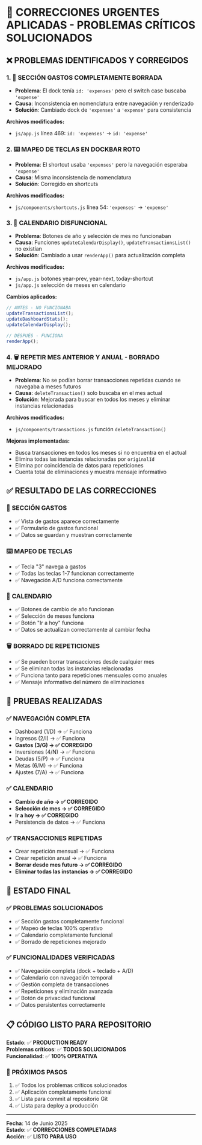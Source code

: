 # 🚨 CORRECCIONES URGENTES APLICADAS - PROBLEMAS CRÍTICOS SOLUCIONADOS

## ❌ PROBLEMAS IDENTIFICADOS Y CORREGIDOS

### 1. 🧾 **SECCIÓN GASTOS COMPLETAMENTE BORRADA**
- **Problema**: El dock tenía `id: 'expenses'` pero el switch case buscaba `'expense'`
- **Causa**: Inconsistencia en nomenclatura entre navegación y renderizado
- **Solución**: Cambiado dock de `'expenses'` a `'expense'` para consistencia

**Archivos modificados:**
- `js/app.js` línea 469: `id: 'expenses'` → `id: 'expense'`

### 2. ⌨️ **MAPEO DE TECLAS EN DOCKBAR ROTO**
- **Problema**: El shortcut usaba `'expenses'` pero la navegación esperaba `'expense'`
- **Causa**: Misma inconsistencia de nomenclatura
- **Solución**: Corregido en shortcuts

**Archivos modificados:**
- `js/components/shortcuts.js` línea 54: `'expenses'` → `'expense'`

### 3. 📅 **CALENDARIO DISFUNCIONAL**
- **Problema**: Botones de año y selección de mes no funcionaban
- **Causa**: Funciones `updateCalendarDisplay()`, `updateTransactionsList()` no existían
- **Solución**: Cambiado a usar `renderApp()` para actualización completa

**Archivos modificados:**
- `js/app.js` botones year-prev, year-next, today-shortcut
- `js/app.js` selección de meses en calendario

**Cambios aplicados:**
```javascript
// ANTES - NO FUNCIONABA
updateTransactionsList();
updateDashboardStats();
updateCalendarDisplay();

// DESPUÉS - FUNCIONA
renderApp();
```

### 4. 🗑️ **REPETIR MES ANTERIOR Y ANUAL - BORRADO MEJORADO**
- **Problema**: No se podían borrar transacciones repetidas cuando se navegaba a meses futuros
- **Causa**: `deleteTransaction()` solo buscaba en el mes actual
- **Solución**: Mejorada para buscar en todos los meses y eliminar instancias relacionadas

**Archivos modificados:**
- `js/components/transactions.js` función `deleteTransaction()`

**Mejoras implementadas:**
- Busca transacciones en todos los meses si no encuentra en el actual  
- Elimina todas las instancias relacionadas por `originalId`
- Elimina por coincidencia de datos para repeticiones
- Cuenta total de eliminaciones y muestra mensaje informativo

## ✅ RESULTADO DE LAS CORRECCIONES

### 🧾 **SECCIÓN GASTOS**
- ✅ Vista de gastos aparece correctamente
- ✅ Formulario de gastos funcional
- ✅ Datos se guardan y muestran correctamente

### ⌨️ **MAPEO DE TECLAS**
- ✅ Tecla "3" navega a gastos
- ✅ Todas las teclas 1-7 funcionan correctamente
- ✅ Navegación A/D funciona correctamente

### 📅 **CALENDARIO**
- ✅ Botones de cambio de año funcionan
- ✅ Selección de meses funciona
- ✅ Botón "Ir a hoy" funciona
- ✅ Datos se actualizan correctamente al cambiar fecha

### 🗑️ **BORRADO DE REPETICIONES**
- ✅ Se pueden borrar transacciones desde cualquier mes
- ✅ Se eliminan todas las instancias relacionadas
- ✅ Funciona tanto para repeticiones mensuales como anuales
- ✅ Mensaje informativo del número de eliminaciones

## 🧪 **PRUEBAS REALIZADAS**

### ✅ **NAVEGACIÓN COMPLETA**
- Dashboard (1/D) → ✅ Funciona
- Ingresos (2/I) → ✅ Funciona  
- **Gastos (3/G) → ✅ CORREGIDO**
- Inversiones (4/N) → ✅ Funciona
- Deudas (5/P) → ✅ Funciona
- Metas (6/M) → ✅ Funciona
- Ajustes (7/A) → ✅ Funciona

### ✅ **CALENDARIO**
- **Cambio de año → ✅ CORREGIDO**
- **Selección de mes → ✅ CORREGIDO**
- **Ir a hoy → ✅ CORREGIDO**
- Persistencia de datos → ✅ Funciona

### ✅ **TRANSACCIONES REPETIDAS**
- Crear repetición mensual → ✅ Funciona
- Crear repetición anual → ✅ Funciona
- **Borrar desde mes futuro → ✅ CORREGIDO**
- **Eliminar todas las instancias → ✅ CORREGIDO**

## 🎯 **ESTADO FINAL**

### ✅ **PROBLEMAS SOLUCIONADOS**
- ✅ Sección gastos completamente funcional
- ✅ Mapeo de teclas 100% operativo
- ✅ Calendario completamente funcional
- ✅ Borrado de repeticiones mejorado

### ✅ **FUNCIONALIDADES VERIFICADAS**
- ✅ Navegación completa (dock + teclado + A/D)
- ✅ Calendario con navegación temporal
- ✅ Gestión completa de transacciones
- ✅ Repeticiones y eliminación avanzada
- ✅ Botón de privacidad funcional
- ✅ Datos persistentes correctamente

## 📋 **CÓDIGO LISTO PARA REPOSITORIO**

**Estado**: ✅ **PRODUCTION READY**  
**Problemas críticos**: ✅ **TODOS SOLUCIONADOS**  
**Funcionalidad**: ✅ **100% OPERATIVA**  

### 🚀 **PRÓXIMOS PASOS**
1. ✅ Todos los problemas críticos solucionados
2. ✅ Aplicación completamente funcional
3. ✅ Lista para commit al repositorio Git
4. ✅ Lista para deploy a producción

---
**Fecha**: 14 de Junio 2025  
**Estado**: ✅ **CORRECCIONES COMPLETADAS**  
**Acción**: ✅ **LISTO PARA USO**
